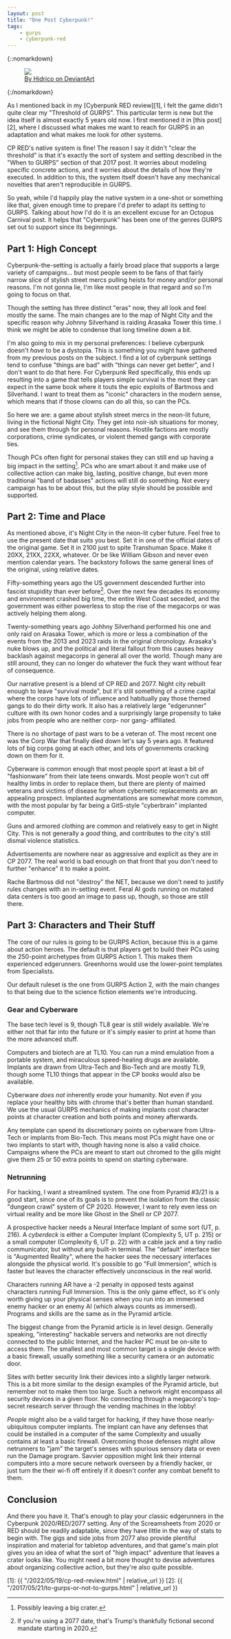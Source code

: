 ```yaml
---
layout: post
title: "One Post Cyberpunk!"
tags:
    - gurps
    - cyberpunk-red
---
```


{::nomarkdown}
<figure class="center">
  <img src="{{ "/assets/800517c403ee40194b3e22356dfe823a.jpg" | absolute_url }}"/>
  <figcaption>
    <a href=https://www.deviantart.com/hidrico/art/Style-Over-Substance-Cyberpunk-2077-802599843>
      By Hidrico on DeviantArt
    </a>
  </figcaption>
</figure>
{:/nomarkdown}

As I mentioned back in my [Cyberpunk RED review][1], I felt the game didn't
quite clear my "Threshold of GURPS". This particular term is new but the idea
itself is almost exactly 5 years old now. I first mentioned it in [this
post][2], where I discussed what makes me want to reach for GURPS in an
adaptation and what makes me look for other systems.

CP RED's native system is fine! The reason I say it didn't "clear the threshold"
is that it's exactly the sort of system and setting described in the "When to
GURPS" section of that 2017 post. It worries about modeling specific concrete
actions, and it worries about the details of how they're executed. In addition
to this, the system itself doesn't have any mechanical novelties that aren't
reproducible in GURPS.

So yeah, while I'd happily play the native system in a one-shot or something
like that, given enough time to prepare I'd prefer to adapt its setting to
GURPS. Talking about how I'd do it is an excellent excuse for an Octopus
Carnival post. It helps that "Cyberpunk" has been one of the genres GURPS set
out to support since its beginnings.

## Part 1: High Concept

Cyberpunk-the-setting is actually a fairly broad place that supports a large
variety of campaigns... but most people seem to be fans of that fairly narrow
slice of stylish street mercs pulling heists for money and/or personal
reasons. I'm not gonna lie, I'm like most people in that regard and so I'm going
to focus on that.

Though the setting has three distinct "eras" now, they all look and feel mostly
the same. The main changes are to the map of Night City and the specific reason
why Johnny Silverhand is raiding Arasaka Tower this time. I think we might be
able to condense that long timeline down a bit.

I'm also going to mix in my personal preferences: I believe cyberpunk doesn't
_have_ to be a dystopia. This is something you might have gathered from my
previous posts on the subject. I find a lot of cyberpunk settings tend to
confuse "things are bad" with "things can never get better", and I don't want to
do that here. For Cyberpunk Red specifically, this ends up resulting into a game
that tells players simple survival is the most they can expect in the same book
where it touts the epic exploits of Bartmoss and Silverhand. I want to treat
them as "iconic" characters in the modern sense, which means that if those
clowns can do all this, so can the PCs.

So here we are: a game about stylish street mercs in the neon-lit future, living
in the fictional Night City. They get into noir-ish situations for money, and
see them through for personal reasons. Hostile factions are mostly corporations,
crime syndicates, or violent themed gangs with corporate ties.

Though PCs often fight for personal stakes they can still end up having a big
impact in the setting[^1]. PCs who are smart about it and make use of collective
action can make big, lasting, positive change, but even more traditional "band
of badasses" actions will still do something. Not every campaign has to be about
this, but the play style should be possible and supported.

## Part 2: Time and Place

As mentioned above, it's Night City in the neon-lit cyber future. Feel free to
use the present date that suits you best. Set it in one of the official dates of
the original game. Set it in 2100 just to spite Transhuman Space. Make it 20XX,
21XX, 22XX, whatever. Or be like William Gibson and never even mention calendar
years. The backstory follows the same general lines of the original, using
relative dates.

Fifty-something years ago the US government descended further into fascist
stupidity than ever before[^2]. Over the next few decades its economy and
environment crashed big time, the entire West Coast seceded, and the government
was either powerless to stop the rise of the megacorps or was actively helping
them along.

Twenty-something years ago Johhny Silverhand performed his one and only raid on
Arasaka Tower, which is more or less a combination of the events from the 2013
and 2023 raids in the original chronology. Arasaka's nuke blows up, and the
political and literal fallout from this causes heavy backlash against megacorps
in general all over the world. Though many are still around, they can no longer
do whatever the fuck they want without fear of consequence.

Our narrative present is a blend of CP RED and 2077. Night city rebuilt enough
to leave "survival mode", but it's still something of a crime capital where the
corps have lots of influence and habitually pay those themed gangs to do their
dirty work. It also has a relatively large "edgerunner" culture with its own
honor codes and a surprisingly large propensity to take jobs from people who are
neither corp- nor gang- affiliated.

There is no shortage of past wars to be a veteran of. The most recent one was
the Corp War that finally died down let's say 5 years ago. It featured lots of
big corps going at each other, and lots of governments cracking down on them for
it.

Cyberware is common enough that most people sport at least a bit of
"fashionware" from their late teens onwards. Most people won't cut off healthy
limbs in order to replace them, but there are plenty of maimed veterans and
victims of disease for whom cybernetic replacements are an appealing
prospect. Implanted augmentations are somewhat more common, with the most
popular by far being a GitS-style "cyberbrain" implanted computer.

Guns and armored clothing are common and relatively easy to get in Night
City. This is not generally a _good_ thing, and contributes to the city's still
dismal violence statistics.

Advertisements are nowhere near as aggressive and explicit as they are in
CP 2077. The real world is bad enough on that front that you don't need to
further "enhance" it to make a point.

Rache Bartmoss did not "destroy" the NET, because we don't need to justify rules
changes with an in-setting event. Feral AI gods running on mutated data centers
is too good an image to pass up, though, so those are still there.

## Part 3: Characters and Their Stuff

The core of our rules is going to be GURPS Action, because this is a game about
action heroes. The default is that players get to build their PCs using the
250-point archetypes from GURPS Action 1. This makes them experienced
edgerunners. Greenhorns would use the lower-point templates from Specialists.

Our default ruleset is the one from GURPS Action 2, with the main changes to
that being due to the science fiction elements we're introducing.

### Gear and Cyberware

The base tech level is 9, though TL8 gear is still widely available. We're
either not that far into the future or it's simply easier to print at home than
the more advanced stuff.

Computers and biotech are at TL10. You can run a mind emulation from a
portable system, and miraculous speed-healing drugs are available. Implants are
drawn from Ultra-Tech and Bio-Tech and are mostly TL9, though some TL10 things
that appear in the CP books would also be available.

Cyberware _does not_ inherently erode your humanity. Not even if you replace
your healthy bits with chrome that's better than human standard. We use the
usual GURPS mechanics of making implants cost character points at character
creation and both points and money afterwards.

Any template can spend its discretionary points on cyberware from Ultra-Tech or
implants from Bio-Tech. This means most PCs might have one or two implants to
start with, though having none is also a valid choice. Campaigns where the PCs
are meant to start out chromed to the gills might give them 25 or 50 extra
points to spend on starting cyberware.

### Netrunning

For hacking, I want a streamlined system. The one from Pyramid #3/21 is a good
start, since one of its goals is to prevent the isolation from the classic
"dungeon crawl" system of CP 2020. However, I want to rely even less on virtual
reality and be more like Ghost in the Shell or CP 2077.

A prospective hacker needs a Neural Interface Implant of some sort (UT,
p. 216). A _cyberdeck_ is either a Computer Implant (Complexity 5, UT p. 215) or
a small computer (Complexity 6, UT p. 22) with a cable jack and a tiny radio
communicator, but without any built-in terminal. The "default" interface tier is
"Augmented Reality", where the hacker sees the necessary interfaces alongside
the physical world. It's possible to go "Full Immersion", which is faster but
leaves the character effectively unconscious in the real world.

Characters running AR have a -2 penalty in opposed tests against characters
running Full Immersion. This is the only game effect, so it's only worth giving
up your physical senses when you run into an immersed enemy hacker or an enemy
AI (which always counts as immersed). Programs and skills are the same as in the
Pyramid article.

The biggest change from the Pyramid article is in level design. Generally
speaking, "interesting" hackable servers and networks are not directly connected
to the public Internet, and the hacker PC must be on-site to access them. The
smallest and most common target is a single device with a basic firewall,
usually something like a security camera or an automatic door.

Sites with better security link their devices into a slightly larger
network. This is a bit more similar to the design examples of the Pyramid
article, but remember not to make them too large. Such a network might encompass
all security devices in a given floor. No connecting through a megacorp's
top-secret research server through the vending machines in the lobby!

_People_ might also be a valid target for hacking, if they have those
nearly-ubiquitous computer implants. The implant can have any defenses that
could be installed in a computer of the same Complexity and usually contains at
least a basic firewall. Overcoming those defenses might allow netrunners to
"jam" the target's senses with spurious sensory data or even run the Damage
program. Savvier opposition might link their internal computers into a more
secure network overseen by a friendly hacker, or just turn the their wi-fi off
entirely if it doesn't confer any combat benefit to them.

## Conclusion

And there you have it. That's enough to play your classic edgerunners in the
Cyberpunk 2020/RED/2077 setting. Any of the Screamsheets from 2020 or RED should
be readily adaptable, since they have little in the way of stats to begin
with. The gigs and side jobs from 2077 also provide plentiful inspiration and
material for tabletop adventures, and that game's main plot gives you an idea of
what the sort of "high impact" adventure that leaves a crater looks like. You
might need a bit more thought to devise adventures about organizing collective
action, but they're also quite possible.


[^1]: Possibly leaving a big crater.

[^2]: If you're using a 2077 date, that's Trump's thankfully fictional second
    mandate starting in 2020.

[1]: {{ "/2022/05/19/cp-red-review.html" | relative_url }}
[2]: {{ "/2017/05/21/to-gurps-or-not-to-gurps.html" | relative_url }}
